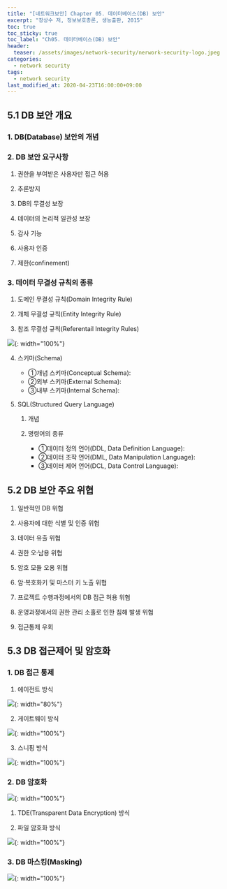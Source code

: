 ```yaml
---
title: "[네트워크보안] Chapter 05. 데이터베이스(DB) 보안"
excerpt: "장상수 저, 정보보호총론, 생능출판, 2015"
toc: true
toc_sticky: true
toc_label: "Ch05. 데이터베이스(DB) 보안"
header:
  teaser: /assets/images/network-security/nerwork-security-logo.jpeg
categories:
  - network security
tags:
  - network security
last_modified_at: 2020-04-23T16:00:00+09:00
---  
```


## 5.1 DB 보안 개요
### 1. DB(Database) 보안의 개념

### 2. DB 보안 요구사항
1. 권한을 부여받은 사용자만 접근 허용

2. 추론방지

3. DB의 무결성 보장

4. 데이터의 논리적 일관성 보장

5. 감사 기능

6. 사용자 인증

7. 제한(confinement)

### 3. 데이터 무결성 규칙의 종류

1. 도메인 무결성 규칙(Domain Integrity Rule)

2. 개체 무결성 규칙(Entity Integrity Rule)

3. 참조 무결성 규칙(Referentail Integrity Rules)

![](https://eliotjang.github.io/assets/images/network-security/ch05-1.png){: width="100%"}

4. 스키마(Schema)

	- ①개념 스키마(Conceptual Schema):
	- ②외부 스키마(External Schema):
	- ③내부 스키마(Internal Schema):

5. SQL(Structured Query Language)
	1. 개념

	2. 명령어의 종류

		- ①데이터 정의 언어(DDL, Data Definition Language):
		- ②데이터 조작 언어(DML, Data Manipulation Language):
		- ③데이터 제어 언어(DCL, Data Control Language):


## 5.2 DB 보안 주요 위협

1. 일반적인 DB 위협

2. 사용자에 대한 식별 및 인증 위협

3. 데이터 유출 위협

4. 권한 오·남용 위협

5. 암호 모듈 오용 위협

6. 암·복호화키 및 마스터 키 노출 위협

7. 프로젝트 수행과정에서의 DB 접근 허용 위협

8. 운영과정에서의 권한 관리 소홀로 인한 침해 발생 위협

9. 접근통제 우회

## 5.3 DB 접근제어 및 암호화

### 1. DB 접근 통제

1. 에이전트 방식

![](https://eliotjang.github.io/assets/images/network-security/ch05-2.png){: width="80%"}

2. 게이트웨이 방식


![](https://eliotjang.github.io/assets/images/network-security/ch05-3.png){: width="100%"}

3. 스니핑 방식


![](https://eliotjang.github.io/assets/images/network-security/ch05-4.png){: width="100%"}


### 2. DB 암호화

![](https://eliotjang.github.io/assets/images/network-security/ch05-5.png){: width="100%"}

1. TDE(Transparent Data Encryption) 방식

2. 파일 암호화 방식

![](https://eliotjang.github.io/assets/images/network-security/ch05-6.png){: width="100%"}

### 3. DB 마스킹(Masking)

![](https://eliotjang.github.io/assets/images/network-security/ch05-7.png){: width="100%"}















